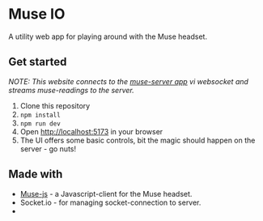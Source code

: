 # Muse IO

A utility web app for playing around with the Muse headset.

## Get started

*NOTE: This website connects to the [muse-server app](https://github.com/Andersclark/muse-server) vi websocket and streams muse-readings to the server.*

1. Clone this repository
2. `npm install`
3. `npm run dev`
4. Open [http://localhost:5173](http://localhost:5173) in your browser
5. The UI offers some basic controls, bit the magic should happen on the server - go nuts!


## Made with

* [Muse-js](https://github.com/urish/muse-js) - a Javascript-client for the Muse headset.
* Socket.io - for managing socket-connection to server.
* 
